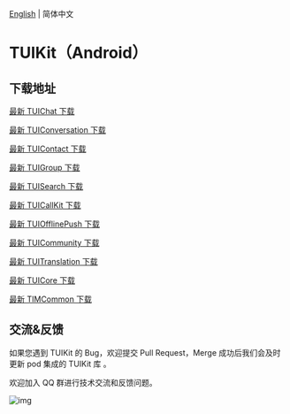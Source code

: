 [English](./README.md) | 简体中文

# TUIKit（Android）

## 下载地址

[最新 TUIChat 下载](https://im.sdk.cloud.tencent.cn/download/tuikit/7.2.4123/android/TUIChat.zip)

[最新 TUIConversation 下载](https://im.sdk.cloud.tencent.cn/download/tuikit/7.2.4123/android/TUIConversation.zip)

[最新 TUIContact 下载](https://im.sdk.cloud.tencent.cn/download/tuikit/7.2.4123/android/TUIContact.zip)

[最新 TUIGroup 下载](https://im.sdk.cloud.tencent.cn/download/tuikit/7.2.4123/android/TUIGroup.zip)

[最新 TUISearch 下载](https://im.sdk.cloud.tencent.cn/download/tuikit/7.2.4123/android/TUISearch.zip)

[最新 TUICallKit 下载](https://im.sdk.cloud.tencent.cn/download/tuikit/7.2.4123/android/TUICallKit.zip)

[最新 TUIOfflinePush 下载](https://im.sdk.cloud.tencent.cn/download/tuikit/7.2.4123/android/TUIOfflinePush.zip)

[最新 TUICommunity 下载](https://im.sdk.cloud.tencent.cn/download/tuikit/7.2.4123/android/TUICommunity.zip)

[最新 TUITranslation 下载](https://im.sdk.cloud.tencent.cn/download/tuikit/7.2.4123/android/TUITranslation.zip)

[最新 TUICore 下载](https://im.sdk.cloud.tencent.cn/download/tuikit/7.2.4123/android/TUICore.zip)

[最新 TIMCommon 下载](https://im.sdk.cloud.tencent.cn/download/tuikit/7.2.4123/android/TIMCommon.zip)

## 交流&反馈

如果您遇到 TUIKit 的 Bug，欢迎提交  Pull Request，Merge 成功后我们会及时更新 pod 集成的 TUIKit 库 。

欢迎加入 QQ 群进行技术交流和反馈问题。

![img]( https://im.sdk.qcloud.com/tools/resource/officialwebsite/pictures/doc_tuikit_qq_group.jpg)
